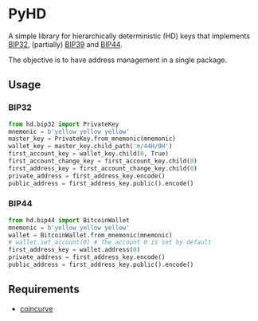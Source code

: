 # PyHD
A simple library for hierarchically deterministic (HD) keys that implements [BIP32](https://github.com/bitcoin/bips/blob/master/bip-0032.mediawiki), (partially) [BIP39](https://github.com/bitcoin/bips/blob/master/bip-0039.mediawiki) and [BIP44](https://github.com/bitcoin/bips/blob/master/bip-0044.mediawiki).

The objective is to have address management in a single package.

## Usage
### BIP32
```python
from hd.bip32 import PrivateKey
mnemonic = b'yellow yellow yellow'
master_key = PrivateKey.from_mnemonic(mnemonic)
wallet_key = master_key.child_path('m/44H/0H')
first_account_key = wallet_key.child(0, True)
first_account_change_key = first_account_key.child(0)
first_address_key = first_account_change_key.child(0)
private_address = first_address_key.encode()
public_address = first_address_key.public().encode()
```

### BIP44
```python
from hd.bip44 import BitcoinWallet
mnemonic = b'yellow yellow yellow'
wallet = BitcoinWallet.from_mnemonic(mnemonic)
# wallet.set_account(0) # The account 0 is set by default
first_address_key = wallet.address(0)
private_address = first_address_key.encode()
public_address = first_address_key.public().encode()
```

## Requirements
* [coincurve](https://pypi.org/project/coincurve/)
